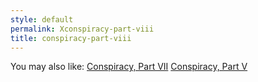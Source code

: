 ```yaml
---
style: default
permalink: Xconspiracy-part-viii
title: conspiracy-part-viii
---
```

You may also like:
[Conspiracy, Part VII](http://scp-wiki.net/conspiracy-part-vii)
[Conspiracy, Part V](http://scp-wiki.net/conspiracy-part-v)